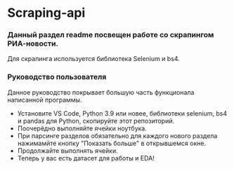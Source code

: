 # Scraping-api

### Данный раздел readme посвещен работе со скрапингом РИА-новости.
Для скрапинга используется библиотека Selenium и bs4.

### Руководство пользователя
Данное руководство покрывает большую часть функционала написанной программы.

* Установите VS Code, Python 3.9 или новее, библиотеки selenium, bs4 и pandas для Python, скопируйте этот репозиторий.
* Поочерёдно выполняйте ячейки ноутбука.
* При парсинге разделов обязательно для каждого нового раздела нажимамйте кнопку "Показать больше" в открывшемся окне.
* Продолжайте выполнять ячейки.
* Теперь у вас есть датасет для работы и EDA!